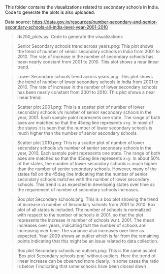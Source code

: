 This folder contains the visualizations related to secondary schools in India. Code to generate the plots is also uploaded.

Data source: https://data.gov.in/resources/number-secondary-and-senior-secondary-schools-all-india-level-year-2001-2010

> ds200_plots.py: Code to generate the visualizations

> Senior Secondary schools trend across years.png:  This plot shows the trend of number of senior secondary schools in India from 2001 to 2010. The rate of increase in the number of secondary schools has been nearly constant from 2001 to 2010. This plot shows a near linear trend.

> Lower Secondary schools trend across years.png: This plot shows the trend of number of lower secondary schools in India from 2001 to 2010. The rate of increase in the number of lower secondary schools has been nearly constant from 2001 to 2010. This plot shows a near linear trend.

> Scatter plot 2001.png: This is a scatter plot of number of lower secondary schools v/s number of senior secondary schools in the year, 2001. Each sample point represents one state. The range of both axes are matched so that the 45deg line represents x=y. In most of the states it is seen that the number of lower secondary schools is much higher than the number of senior secondary schools. 

> Scatter plot 2010.png: This is a scatter plot of number of lower secondary schools v/s number of senior secondary schools in the year, 2010. Each sample point represents one state. The range of both axes are matched so that the 45deg line represents x=y. In about 50% of the states, the number of lower secondary schools is much higher than the number of senior secondary schools. However, many of the states fall on the 45deg line indicating that the number of senior secondary schools matches with the number of lower secondary schools. This trend is as expected in developing states over time as the requirement of number of secondary schools increases. 

> Box plot Secondary schools.png: This is a box plot showing the trend of increase in number of Secondary schools from 2001 to 2010. Box plot of all states is included. The number of schools is normalized with respect to the number of schools in 2001, so that the plot represents the increase in number of schools w.r.t. 2001. The mean increases over years, indicating that the number of schools are increasing over time. The variance also increases over time as expected. Year 2009 shows an outlier which is far from the remaining points indicating that this might be an issue related to data collection. 

> Box plot Secondary schools no outliers.png: This is the same as plot 'Box plot Secondary schools.png' without outliers. Here the trend of linear increase can be observed more clearly. In some cases the ratio is below 1 indicating that some schools have been closed down
